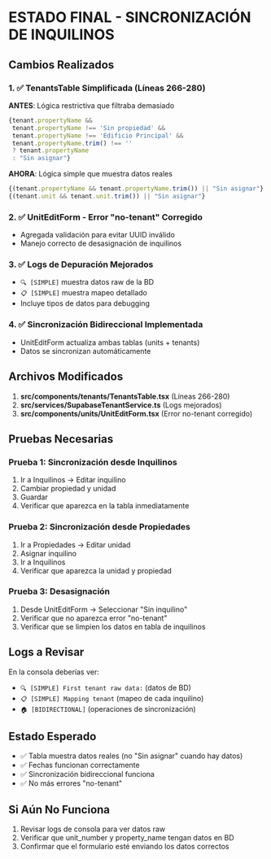 # ESTADO FINAL - SINCRONIZACIÓN DE INQUILINOS

## Cambios Realizados

### 1. ✅ TenantsTable Simplificada (Líneas 266-280)
**ANTES**: Lógica restrictiva que filtraba demasiado
```javascript
{tenant.propertyName && 
 tenant.propertyName !== 'Sin propiedad' && 
 tenant.propertyName !== 'Edificio Principal' && 
 tenant.propertyName.trim() !== '' 
 ? tenant.propertyName 
 : "Sin asignar"}
```

**AHORA**: Lógica simple que muestra datos reales
```javascript
{(tenant.propertyName && tenant.propertyName.trim()) || "Sin asignar"}
{(tenant.unit && tenant.unit.trim()) || "Sin asignar"}
```

### 2. ✅ UnitEditForm - Error "no-tenant" Corregido
- Agregada validación para evitar UUID inválido
- Manejo correcto de desasignación de inquilinos

### 3. ✅ Logs de Depuración Mejorados
- `🔍 [SIMPLE]` muestra datos raw de la BD
- `📋 [SIMPLE]` muestra mapeo detallado
- Incluye tipos de datos para debugging

### 4. ✅ Sincronización Bidireccional Implementada
- UnitEditForm actualiza ambas tablas (units + tenants)
- Datos se sincronizan automáticamente

## Archivos Modificados

1. **src/components/tenants/TenantsTable.tsx** (Líneas 266-280)
2. **src/services/SupabaseTenantService.ts** (Logs mejorados)
3. **src/components/units/UnitEditForm.tsx** (Error no-tenant corregido)

## Pruebas Necesarias

### Prueba 1: Sincronización desde Inquilinos
1. Ir a Inquilinos → Editar inquilino
2. Cambiar propiedad y unidad
3. Guardar
4. Verificar que aparezca en la tabla inmediatamente

### Prueba 2: Sincronización desde Propiedades
1. Ir a Propiedades → Editar unidad
2. Asignar inquilino
3. Ir a Inquilinos
4. Verificar que aparezca la unidad y propiedad

### Prueba 3: Desasignación
1. Desde UnitEditForm → Seleccionar "Sin inquilino"
2. Verificar que no aparezca error "no-tenant"
3. Verificar que se limpien los datos en tabla de inquilinos

## Logs a Revisar

En la consola deberías ver:
- `🔍 [SIMPLE] First tenant raw data:` (datos de BD)
- `📋 [SIMPLE] Mapping tenant` (mapeo de cada inquilino)
- `🏠 [BIDIRECTIONAL]` (operaciones de sincronización)

## Estado Esperado

- ✅ Tabla muestra datos reales (no "Sin asignar" cuando hay datos)
- ✅ Fechas funcionan correctamente
- ✅ Sincronización bidireccional funciona
- ✅ No más errores "no-tenant"

## Si Aún No Funciona

1. Revisar logs de consola para ver datos raw
2. Verificar que unit_number y property_name tengan datos en BD
3. Confirmar que el formulario esté enviando los datos correctos